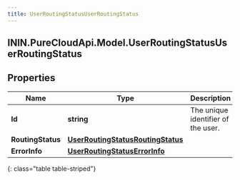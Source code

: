 ```yaml
---
title: UserRoutingStatusUserRoutingStatus
---
```

## ININ.PureCloudApi.Model.UserRoutingStatusUserRoutingStatus

## Properties

|Name | Type | Description | Notes|
|------------ | ------------- | ------------- | -------------|
| **Id** | **string** | The unique identifier of the user. | [optional] |
| **RoutingStatus** | [**UserRoutingStatusRoutingStatus**](UserRoutingStatusRoutingStatus.html) |  | [optional] |
| **ErrorInfo** | [**UserRoutingStatusErrorInfo**](UserRoutingStatusErrorInfo.html) |  | [optional] |
{: class="table table-striped"}



